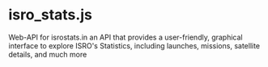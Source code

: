 # isro_stats.js
Web-API for isrostats.in an API that provides a user-friendly, graphical interface to explore ISRO's Statistics, including launches, missions, satellite details, and much more
